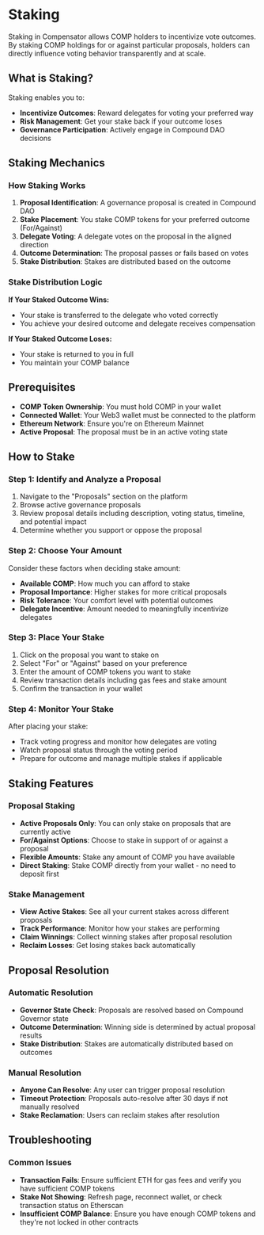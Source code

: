 # Staking

Staking in Compensator allows COMP holders to incentivize vote outcomes. By staking COMP holdings for or against particular proposals, holders can directly influence voting behavior transparently and at scale.

## What is Staking?

Staking enables you to:
- **Incentivize Outcomes**: Reward delegates for voting your preferred way
- **Risk Management**: Get your stake back if your outcome loses
- **Governance Participation**: Actively engage in Compound DAO decisions

## Staking Mechanics

### How Staking Works

1. **Proposal Identification**: A governance proposal is created in Compound DAO
2. **Stake Placement**: You stake COMP tokens for your preferred outcome (For/Against)
3. **Delegate Voting**: A delegate votes on the proposal in the aligned direction
4. **Outcome Determination**: The proposal passes or fails based on votes
5. **Stake Distribution**: Stakes are distributed based on the outcome

### Stake Distribution Logic

**If Your Staked Outcome Wins:**
- Your stake is transferred to the delegate who voted correctly
- You achieve your desired outcome and delegate receives compensation

**If Your Staked Outcome Loses:**
- Your stake is returned to you in full
- You maintain your COMP balance

## Prerequisites

- **COMP Token Ownership**: You must hold COMP in your wallet
- **Connected Wallet**: Your Web3 wallet must be connected to the platform
- **Ethereum Network**: Ensure you're on Ethereum Mainnet
- **Active Proposal**: The proposal must be in an active voting state

## How to Stake

### Step 1: Identify and Analyze a Proposal

1. Navigate to the "Proposals" section on the platform
2. Browse active governance proposals
3. Review proposal details including description, voting status, timeline, and potential impact
4. Determine whether you support or oppose the proposal

### Step 2: Choose Your Amount

Consider these factors when deciding stake amount:
- **Available COMP**: How much you can afford to stake
- **Proposal Importance**: Higher stakes for more critical proposals
- **Risk Tolerance**: Your comfort level with potential outcomes
- **Delegate Incentive**: Amount needed to meaningfully incentivize delegates

### Step 3: Place Your Stake

1. Click on the proposal you want to stake on
2. Select "For" or "Against" based on your preference
3. Enter the amount of COMP tokens you want to stake
4. Review transaction details including gas fees and stake amount
5. Confirm the transaction in your wallet

### Step 4: Monitor Your Stake

After placing your stake:
- Track voting progress and monitor how delegates are voting
- Watch proposal status through the voting period
- Prepare for outcome and manage multiple stakes if applicable

## Staking Features

### Proposal Staking

- **Active Proposals Only**: You can only stake on proposals that are currently active
- **For/Against Options**: Choose to stake in support of or against a proposal
- **Flexible Amounts**: Stake any amount of COMP you have available
- **Direct Staking**: Stake COMP directly from your wallet - no need to deposit first

### Stake Management

- **View Active Stakes**: See all your current stakes across different proposals
- **Track Performance**: Monitor how your stakes are performing
- **Claim Winnings**: Collect winning stakes after proposal resolution
- **Reclaim Losses**: Get losing stakes back automatically

## Proposal Resolution

### Automatic Resolution

- **Governor State Check**: Proposals are resolved based on Compound Governor state
- **Outcome Determination**: Winning side is determined by actual proposal results
- **Stake Distribution**: Stakes are automatically distributed based on outcomes

### Manual Resolution

- **Anyone Can Resolve**: Any user can trigger proposal resolution
- **Timeout Protection**: Proposals auto-resolve after 30 days if not manually resolved
- **Stake Reclamation**: Users can reclaim stakes after resolution

## Troubleshooting

### Common Issues

- **Transaction Fails**: Ensure sufficient ETH for gas fees and verify you have sufficient COMP tokens
- **Stake Not Showing**: Refresh page, reconnect wallet, or check transaction status on Etherscan
- **Insufficient COMP Balance**: Ensure you have enough COMP tokens and they're not locked in other contracts